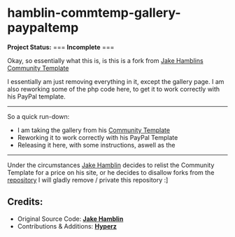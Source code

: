 # hamblin-commtemp-gallery-paypaltemp

**Project Status:** === __Incomplete__ ===


Okay, so essentially what this is, is this is a fork from [Jake Hamblins Community Template](https://github.com/Jekeltor/communitytemplate)

I essentially am just removing everything in it, except the gallery page. I am also reworking some of the php code here, to get it to work correctly with his PayPal template.

---

So a quick run-down:

- I am taking the gallery from his [Community Template](https://github.com/Jekeltor/communitytemplate)
- Reworking it to work correctly with his PayPal Template
- Releasing it here, with some instructions, aswell as the 

---

Under the circumstances [Jake Hamblin](https://jakehamblin.com) decides to relist the Community Template for a price on his site, or he decides to disallow forks from the [repository](https://github.com/Jekeltor/communitytemplate) I will gladly remove / private this repository :]

## Credits:

- Original Source Code: [**Jake Hamblin**](https://jakehamblin.com)
- Contributions & Additions: [**Hyperz**](https://hyperz.dev)
